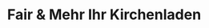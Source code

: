 ---
title: "Fair & Mehr Ihr Kirchenladen"
url: /ahrensboek/fair-und-mehr-ihr-kirchenladen/
shop: Lebensmittel
---